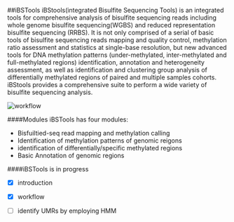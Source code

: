 
##iBSTools
iBStools(integrated Bisulfite Sequencing Tools) is an integrated tools for comprehensive analysis of bisulfite sequencing reads including whole genome bisulfite sequencing(WGBS) and reduced representation bisulfite sequencing (RRBS). It is not only comprised of a serial of basic tools of bisulfite sequencing reads mapping and quality control, methylation ratio assessment and statistics at single-base resolution, but new advanced tools for DNA methylation patterns (under-methylated, inter-methylated and full-methylated regions) identification, annotation and heterogeneity assessment, as well as identification and clustering group analysis of differentially methylated regions of paired and multiple samples cohorts. iBStools provides a comprehensive suite  to perform a wide  variety of bisulfite sequencing analysis.

![workflow](https://github.com/methylation/iBSTools/blob/master/imgs/workflow.png "foo")

####Modules
iBSTools has four modules:
* Bisfuiltied-seq read mapping and methylation calling
* Identification of methylation patterns  of genomic reigons
* identification of differentially/specific methylated regions
* Basic Annotation of genomic regions

####iBSTools is in progress

- [x] introduction
- [x] workflow
- [ ] identify UMRs by employing HMM


